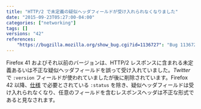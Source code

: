 ```yaml
---
title: "HTTP/2 で未定義の疑似ヘッダフィールドが受け入れられなくなりました"
date: "2015-09-23T05:27:00-04:00"
categories: ["networking"]
tags: []
versions: "42"
references:
    "https://bugzilla.mozilla.org/show_bug.cgi?id=1136727": "Bug 1136727 - Firefox accepts undefined or invalid pseudo-header fields in HTTP/2"
---
```

Firefox 41 およびそれ以前のバージョンは、HTTP/2 レスポンスに含まれる未定義あるいは不正な疑似ヘッダフィールドを誤って受け入れていました。*Twitter* で `:version` フィールドが使われていましたが後に削除されています。Firefox 42 以降、[仕様](https://http2.github.io/http2-spec/index.html#HttpResponse) で必要とされている `:status` を除き、疑似ヘッダフィールドは受け入れられなくなり、任意のフィールドを含むレスポンスヘッダは不正な形式であると見なされます。
